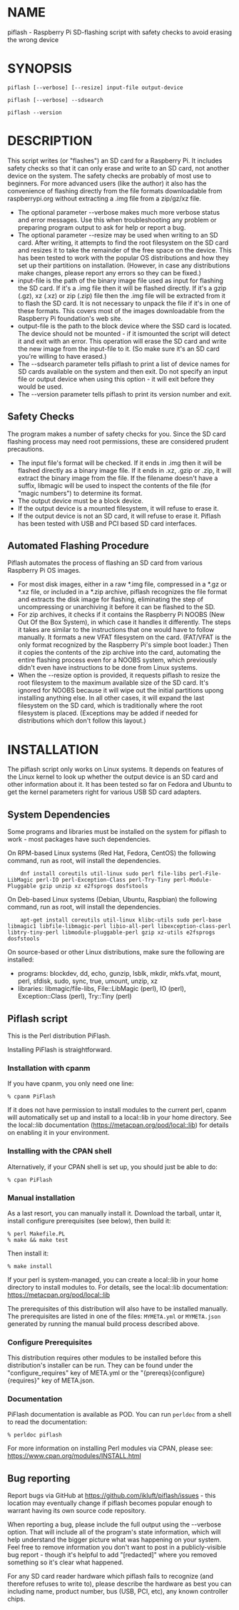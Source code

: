# NAME

piflash - Raspberry Pi SD-flashing script with safety checks to avoid erasing the wrong device

# SYNOPSIS

    piflash [--verbose] [--resize] input-file output-device

    piflash [--verbose] --sdsearch

    piflash --version

# DESCRIPTION

This script writes (or "flashes") an SD card for a Raspberry Pi. It includes safety checks so that it can only erase and write to an SD card, not another device on the system. The safety checks are probably of most use to beginners. For more advanced users (like the author) it also has the convenience of flashing directly from the file formats downloadable from raspberrypi.org without extracting a .img file from a zip/gz/xz file.

- The optional parameter --verbose makes much more verbose status and error messages.  Use this when troubleshooting any problem or preparing program output to ask for help or report a bug.
- The optional parameter --resize may be used when writing to an SD card. After writing, it attempts to find the root filesystem on the SD card and resizes it to take the remainder of the free space on the device. This has been tested to work with the popular OS distributions and how they set up their partitions on installation. (However, in case any distributions make changes, please report any errors so they can be fixed.)
- input-file is the path of the binary image file used as input for flashing the SD card. If it's a .img file then it will be flashed directly. If it's a gzip (.gz), xz (.xz) or zip (.zip) file then the .img file will be extracted from it to flash the SD card. It is not necessary to unpack the file if it's in one of these formats. This covers most of the images downloadable from the Raspberry Pi foundation's web site.
- output-file is the path to the block device where the SSD card is located. The device should not be mounted - if it ismounted the script will detect it and exit with an error. This operation will erase the SD card and write the new image from the input-file to it. (So make sure it's an SD card you're willing to have erased.)
- The --sdsearch parameter tells piflash to print a list of device names for SD cards available on the system and then exit. Do not specify an input file or output device when using this option - it will exit before they would be used.
- The --version parameter tells piflash to print its version number and exit.

## Safety Checks

The program makes a number of safety checks for you. Since the SD card flashing process may need root permissions, these are considered prudent precautions.

- The input file's format will be checked. If it ends in .img then it will be flashed directly as a binary image file. If it ends in .xz, .gzip or .zip, it will extract the binary image from the file. If the filename doesn't have a suffix, libmagic will be used to inspect the contents of the file (for "magic numbers") to determine its format.
- The output device must be a block device.
- If the output device is a mounted filesystem, it will refuse to erase it.
- If the output device is not an SD card, it will refuse to erase it.
Piflash has been tested with USB and PCI based SD card interfaces.

## Automated Flashing Procedure

Piflash automates the process of flashing an SD card from various Raspberry Pi OS images.

- For most disk images, either in a raw \*.img file, compressed in a \*.gz or \*.xz file, or included in a \*.zip archive, piflash recognizes the file format and extracts the disk image for flashing, eliminating the step of uncompressing or unarchiving it before it can be flashed to the SD.
- For zip archives, it checks if it contains the Raspberry Pi NOOBS (New Out Of the Box System), in which case it handles it differently. The steps it takes are similar to the instructions that one would have to follow manually.  It formats a new VFAT filesystem on the card. (FAT/VFAT is the only format recognized by the Raspberry Pi's simple boot loader.) Then it copies the contents of the zip archive into the card, automating the entire flashing process even for a NOOBS system, which previously didn't even have instructions to be done from Linux systems.
- When the --resize option is provided, it requests piflash to resize the root filesystem to the maximum available size of the SD card. It's ignored for NOOBS because it will wipe out the initial partitions upong installing anything else. In all other cases, it will expand the last filesystem on the SD card, which is traditionally where the root filesystem is placed. (Exceptions may be added if needed for distributions which don't follow this layout.)

# INSTALLATION

The piflash script only works on Linux systems. It depends on features of the Linux kernel to look up whether the output device is an SD card and other information about it. It has been tested so far on Fedora and Ubuntu to get the kernel parameters right for various USB SD card adapters.

## System Dependencies

Some programs and libraries must be installed on the system for piflash to work - most packages have such dependencies.

On RPM-based Linux systems (Red Hat, Fedora, CentOS) the following command, run as root, will install the dependencies.

        dnf install coreutils util-linux sudo perl file-libs perl-File-LibMagic perl-IO perl-Exception-Class perl-Try-Tiny perl-Module-Pluggable gzip unzip xz e2fsprogs dosfstools

On Deb-based Linux systems (Debian, Ubuntu, Raspbian) the following command, run as root, will install the dependencies.

        apt-get install coreutils util-linux klibc-utils sudo perl-base libmagic1 libfile-libmagic-perl libio-all-perl libexception-class-perl libtry-tiny-perl libmodule-pluggable-perl gzip xz-utils e2fsprogs dosfstools

On source-based or other Linux distributions, make sure the following are installed:

- programs:
blockdev, dd, echo, gunzip, lsblk, mkdir, mkfs.vfat, mount, perl, sfdisk, sudo, sync, true, umount, unzip, xz
- libraries:
libmagic/file-libs, File::LibMagic (perl), IO (perl), Exception::Class (perl), Try::Tiny (perl)

## Piflash script

This is the Perl distribution PiFlash.
 
Installing PiFlash is straightforward.
 
### Installation with cpanm
 
If you have cpanm, you only need one line:
 
    % cpanm PiFlash
 
If it does not have permission to install modules to the current perl, cpanm
will automatically set up and install to a local::lib in your home directory.
See the local::lib documentation (https://metacpan.org/pod/local::lib) for
details on enabling it in your environment.
 
### Installing with the CPAN shell
 
Alternatively, if your CPAN shell is set up, you should just be able to do:
 
    % cpan PiFlash
 
### Manual installation
 
As a last resort, you can manually install it. Download the tarball, untar it,
install configure prerequisites (see below), then build it:
 
    % perl Makefile.PL
    % make && make test
 
Then install it:
 
    % make install
 
If your perl is system-managed, you can create a local::lib in your home
directory to install modules to. For details, see the local::lib documentation:
https://metacpan.org/pod/local::lib
 
The prerequisites of this distribution will also have to be installed manually. The
prerequisites are listed in one of the files: `MYMETA.yml` or `MYMETA.json` generated
by running the manual build process described above.
 
### Configure Prerequisites
 
This distribution requires other modules to be installed before this
distribution's installer can be run.  They can be found under the
"configure_requires" key of META.yml or the
"{prereqs}{configure}{requires}" key of META.json.
 
### Documentation
 
PiFlash documentation is available as POD.
You can run `perldoc` from a shell to read the documentation:
 
    % perldoc piflash
 
For more information on installing Perl modules via CPAN, please see:
https://www.cpan.org/modules/INSTALL.html

## Bug reporting

Report bugs via GitHub at https://github.com/ikluft/piflash/issues - this location may eventually change
if piflash becomes popular enough to warrant having its own source code repository.

When reporting a bug, please include the full output using the --verbose option. That will include all of the
program's state information, which will help understand the bigger picture what was happening on your system.
Feel free to remove information you don't want to post in a publicly-visible bug report - though it's helpful
to add "\[redacted\]" where you removed something so it's clear what happened.

For any SD card reader hardware which piflash fails to recognize (and therefore refuses to write to),
please describe the hardware as best you can including name, product number, bus (USB, PCI, etc),
any known controller chips.
